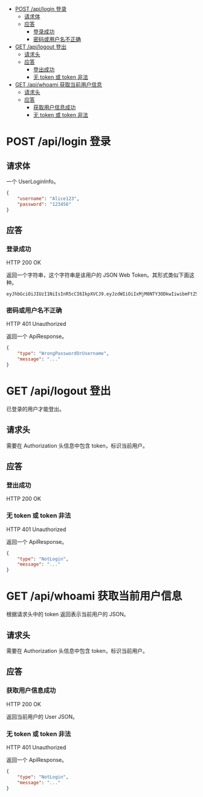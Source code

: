 - [POST /api/login 登录](#post-apilogin-登录)
  - [请求体](#请求体)
  - [应答](#应答)
    - [登录成功](#登录成功)
    - [密码或用户名不正确](#密码或用户名不正确)
- [GET /api/logout 登出](#get-apilogout-登出)
  - [请求头](#请求头)
  - [应答](#应答-1)
    - [登出成功](#登出成功)
    - [无 token 或 token 非法](#无-token-或-token-非法)
- [GET /api/whoami 获取当前用户信息](#get-apiwhoami-获取当前用户信息)
  - [请求头](#请求头-1)
  - [应答](#应答-2)
    - [获取用户信息成功](#获取用户信息成功)
    - [无 token 或 token 非法](#无-token-或-token-非法-1)

# POST /api/login 登录
## 请求体
一个 UserLoginInfo。

```json
{
    "username": "Alice123",
    "password": "123456"
}
```

## 应答
### 登录成功
HTTP 200 OK

返回一个字符串，这个字符串是该用户的 JSON Web Token。其形式类似下面这种。

```
eyJhbGciOiJIUzI1NiIsInR5cCI6IkpXVCJ9.eyJzdWIiOiIxMjM0NTY3ODkwIiwibmFtZSI6IkpvaG4gRG9lIiwiaWF0IjoxNTE2MjM5MDIyfQ.SflKxwRJSMeKKF2QT4fwpMeJf36POk6yJV_adQssw5c
```

### 密码或用户名不正确
HTTP 401 Unauthorized

返回一个 ApiResponse。

```json
{
    "type": "WrongPasswordOrUsername",
    "message": "..."
}
```

# GET /api/logout 登出
已登录的用户才能登出。

## 请求头
需要在 Authorization 头信息中包含 token，标识当前用户。

## 应答
### 登出成功
HTTP 200 OK

### 无 token 或 token 非法
HTTP 401 Unauthorized

返回一个 ApiResponse。

```json
{
    "type": "NotLogin",
    "message": "..."
}
```

# GET /api/whoami 获取当前用户信息
根据请求头中的 token 返回表示当前用户的 JSON。

## 请求头
需要在 Authorization 头信息中包含 token，标识当前用户。

## 应答
### 获取用户信息成功
HTTP 200 OK

返回当前用户的 User JSON。

### 无 token 或 token 非法
HTTP 401 Unauthorized

返回一个 ApiResponse。

```json
{
    "type": "NotLogin",
    "message": "..."
}
```
